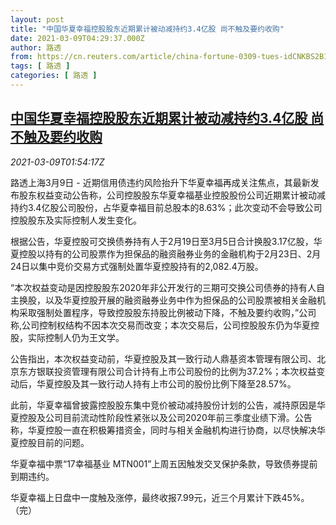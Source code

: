 ```yaml
---
layout: post
title: "中国华夏幸福控股股东近期累计被动减持约3.4亿股 尚不触及要约收购"
date: 2021-03-09T04:29:37.000Z
author: 路透
from: https://cn.reuters.com/article/china-fortune-0309-tues-idCNKBS2B1056
tags: [ 路透 ]
categories: [ 路透 ]
---
```

<!--1615264177000-->
[中国华夏幸福控股股东近期累计被动减持约3.4亿股 尚不触及要约收购](https://cn.reuters.com/article/china-fortune-0309-tues-idCNKBS2B1056)
------

<div>
<div><i>2021-03-09T01:54:17Z</i></div><p>路透上海3月9日 - 近期信用债违约风险抬升下华夏幸福再成关注焦点，其最新发布股东权益变动公告称，公司控股股东华夏幸福基业控股股份公司近期累计被动减持约3.4亿股公司股份，占华夏幸福目前总股本的8.63%；此次变动不会导致公司控股股东及实际控制人发生变化。</p><p>根据公告，华夏控股可交换债券持有人于2月19日至3月5日合计换股3.17亿股，华夏控股以持有的公司股票作为担保品的融资融券业务的金融机构于2月23日、2月24日以集中竞价交易方式强制处置华夏控股持有的2,082.4万股。</p><p>“本次权益变动是因控股股东2020年非公开发行的三期可交换公司债券的持有人自主换股，以及华夏控股开展的融资融券业务中作为担保品的公司股票被相关金融机构采取强制处置程序，导致控股股东持股比例被动下降，不触及要约收购，”公司称,公司控制权结构不因本次交易而改变；本次交易后，公司控股股东仍为华夏控股，实际控制人仍为王文学。</p><p>公告指出，本次权益变动前，华夏控股及其一致行动人鼎基资本管理有限公司、北京东方银联投资管理有限公司合计持有上市公司股份的比例为37.2%；本次权益变动后，华夏控股及其一致行动人持有上市公司的股份比例下降至28.57%。</p><p>此前，华夏幸福曾披露控股股东集中竞价被动减持股份计划的公告，减持原因是华夏控股及公司目前流动性阶段性紧张以及公司2020年前三季度业绩下滑。公告称，华夏控股一直在积极筹措资金，同时与相关金融机构进行协商，以尽快解决华夏控股目前的问题。</p><p>华夏幸福中票“17幸福基业 MTN001”上周五因触发交叉保护条款，导致债券提前到期违约。</p><p>华夏幸福上日盘中一度触及涨停，最终收报7.99元，近三个月累计下跌45%。（完）</p>
</div>
